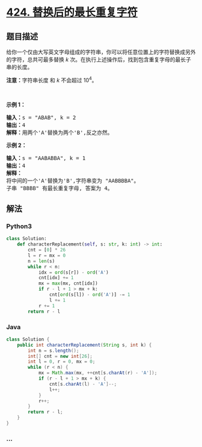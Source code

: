 # [424. 替换后的最长重复字符](https://leetcode-cn.com/problems/longest-repeating-character-replacement)



## 题目描述

<!-- 这里写题目描述 -->

<p>给你一个仅由大写英文字母组成的字符串，你可以将任意位置上的字符替换成另外的字符，总共可最多替换 <em>k </em>次。在执行上述操作后，找到包含重复字母的最长子串的长度。</p>

<p><strong>注意：</strong>字符串长度 和 <em>k </em>不会超过 10<sup>4</sup>。</p>

<p> </p>

<p><strong>示例 1：</strong></p>

<pre>
<strong>输入：</strong>s = "ABAB", k = 2
<strong>输出：</strong>4
<strong>解释：</strong>用两个'A'替换为两个'B',反之亦然。
</pre>

<p><strong>示例 2：</strong></p>

<pre>
<strong>输入：</strong>s = "AABABBA", k = 1
<strong>输出：</strong>4
<strong>解释：</strong>
将中间的一个'A'替换为'B',字符串变为 "AABBBBA"。
子串 "BBBB" 有最长重复字母, 答案为 4。
</pre>


## 解法

<!-- 这里可写通用的实现逻辑 -->

<!-- tabs:start -->

### **Python3**

<!-- 这里可写当前语言的特殊实现逻辑 -->

```python
class Solution:
    def characterReplacement(self, s: str, k: int) -> int:
        cnt = [0] * 26
        l = r = mx = 0
        n = len(s)
        while r < n:
            idx = ord(s[r]) - ord('A')
            cnt[idx] += 1
            mx = max(mx, cnt[idx])
            if r - l + 1 > mx + k:
                cnt[ord(s[l]) - ord('A')] -= 1
                l += 1
            r += 1
        return r - l
```

### **Java**

<!-- 这里可写当前语言的特殊实现逻辑 -->

```java
class Solution {
    public int characterReplacement(String s, int k) {
        int n = s.length();
        int[] cnt = new int[26];
        int l = 0, r = 0, mx = 0;
        while (r < n) {
            mx = Math.max(mx, ++cnt[s.charAt(r) - 'A']);
            if (r - l + 1 > mx + k) {
                cnt[s.charAt(l) - 'A']--;
                l++;
            }
            r++;
        }
        return r - l;
    }
}
```

### **...**

```

```

<!-- tabs:end -->
